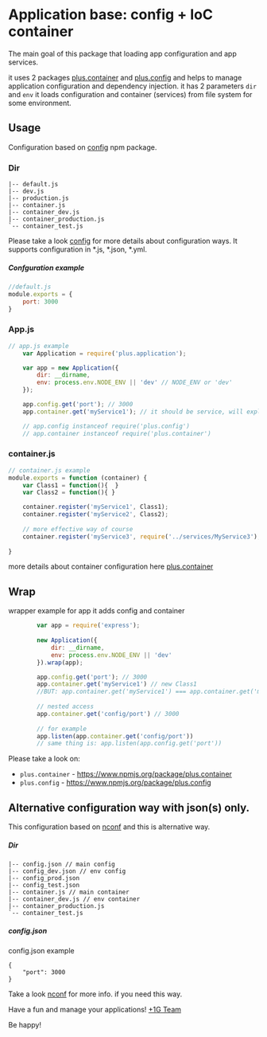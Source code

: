 # Application base: config + IoC container

The main goal of this package that loading app configuration and app services.

it uses 2 packages [plus.container](https://www.npmjs.com/package/plus.container) and [plus.config](https://www.npmjs.com/package/plus.config) and helps to manage application configuration and dependency injection.
it has 2 parameters `dir` and `env` it loads configuration and container (services) from file system for some environment.

## Usage
Configuration based on [config](https://www.npmjs.com/package/config) npm package.

### Dir
```
|-- default.js
|-- dev.js
|-- production.js
|-- container.js
|-- container_dev.js
|-- container_production.js
`-- container_test.js
```

Please take a look [config](https://www.npmjs.com/package/config) for more details about configuration ways. 
It supports configuration in *.js, *.json, *.yml.

##### Confguration example
```javascript
//default.js
module.exports = {
    port: 3000
}
```
### App.js
```javascript
// app.js example
    var Application = require('plus.application');

    var app = new Application({
        dir: __dirname,
        env: process.env.NODE_ENV || 'dev' // NODE_ENV or 'dev'
    });

    app.config.get('port'); // 3000
    app.container.get('myService1'); // it should be service, will explain soon.

    // app.config instanceof require('plus.config')
    // app.container instanceof require('plus.container')
```

### container.js
```javascript
// container.js example
module.exports = function (container) {
    var Class1 = function(){  }
    var Class2 = function(){ }

    container.register('myService1', Class1);
    container.register('myService2', Class2);
    
    // more effective way of course
    container.register('myService3', require('../services/MyService3'), ['myService1', 'myService2']);
    
}
```
more details about container configuration here [plus.container](https://www.npmjs.com/package/plus.container)

## Wrap
wrapper example for app it adds config and container
```javascript
        var app = require('express');
        
        new Application({
            dir: __dirname,
            env: process.env.NODE_ENV || 'dev'
        }).wrap(app);

        app.config.get('port'); // 3000
        app.container.get('myService1') // new Class1
        //BUT: app.container.get('myService1') === app.container.get('myService1')
        
        // nested access
        app.container.get('config/port') // 3000
        
        // for example
        app.listen(app.container.get('config/port'))
        // same thing is: app.listen(app.config.get('port'))
```

Please take a look on:
- `plus.container` - https://www.npmjs.org/package/plus.container
- `plus.config` - https://www.npmjs.org/package/plus.config

## Alternative configuration way with json(s) only.
This configuration based on [nconf](https://www.npmjs.com/package/nconf) and this is alternative way.

##### Dir
```
|-- config.json // main config
|-- config_dev.json // env config
|-- config_prod.json
|-- config_test.json
|-- container.js // main container
|-- container_dev.js // env container
|-- container_production.js
`-- container_test.js
```

##### config.json
config.json example
```
{
    "port": 3000
}
```
Take a look [nconf](https://www.npmjs.com/package/nconf) for more info. if you need this way.

Have a fun and manage your applications!
[+1G Team](http://plus1generation.com)

Be happy!

